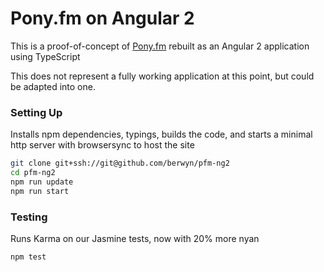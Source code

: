 # Pony.fm on Angular 2

This is a proof-of-concept of [Pony.fm](https://github.com/Poniverse/Pony.fm) rebuilt as an Angular 2 application using TypeScript

This does not represent a fully working application at this point, but could be adapted into one.

### Setting Up
Installs npm dependencies, typings, builds the code, and starts a minimal
http server with browsersync to host the site

```bash
git clone git+ssh://git@github.com/berwyn/pfm-ng2
cd pfm-ng2
npm run update
npm run start
```

### Testing
Runs Karma on our Jasmine tests, now with 20% more nyan

```bash
npm test
```
